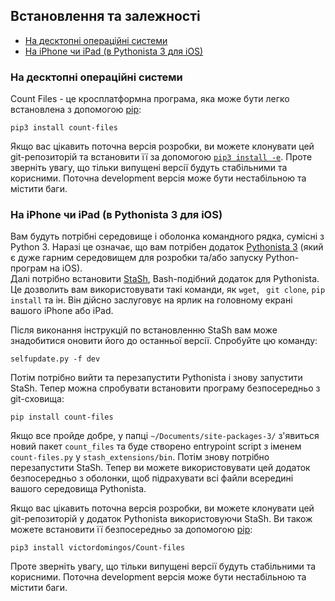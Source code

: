 ## Встановлення та залежності

- [На десктопні операційні системи](#На-десктопні-операційні-системи)
- [На iPhone чи iPad (в Pythonista 3 для iOS)](#На-iphone-чи-ipad-в-pythonista-3-для-ios)

### На десктопні операційні системи

Count Files - це кросплатформна програма, 
яка може бути легко встановлена з допомогою 
[pip](https://pip.pypa.io/en/stable/quickstart/):

```
pip3 install count-files
```

Якщо вас цікавить поточна версія розробки, 
ви можете клонувати цей git-репозиторій та встановити її за допомогою 
[`pip3 install -e`](https://pip.pypa.io/en/stable/reference/pip_install/#editable-installs). 
Проте зверніть увагу, що тільки випущені версії будуть стабільними та корисними. 
Поточна development версія може бути нестабільною та містити баги.

### На iPhone чи iPad (в Pythonista 3 для iOS)

Вам будуть потрібні середовище і оболонка командного рядка, сумісні з Python 3. 
Наразі це означає, що вам потрібен додаток 
[Pythonista 3](http://omz-software.com/pythonista/) 
(який є дуже гарним середовищем для розробки та/або запуску Python-програм на iOS).  
Далі потрібно встановити [StaSh](https://github.com/ywangd/stash), 
Bash-подібний додаток для Pythonista. 
Це дозволить вам використовувати такі команди, 
як `wget`, ` git clone`, `pip install` та ін. 
Він дійсно заслуговує на ярлик на головному екрані вашого iPhone або iPad.

Після виконання інструкцій по встановленню StaSh 
вам може знадобитися оновити його до останньої версії. 
Спробуйте цю команду:

```
selfupdate.py -f dev
```

Потім потрібно вийти та перезапустити Pythonista і знову запустити StaSh. 
Тепер можна спробувати встановити програму безпосередньо з git-сховища:

```
pip install count-files
```

Якщо все пройде добре, у папці `~/Documents/site-packages-3/` з'явиться новий пакет 
`count_files` та буде створено entrypoint script з іменем `count-files.py` у `stash_extensions/bin`. 
Потім знову потрібно перезапустити StaSh. 
Тепер ви можете використовувати цей додаток безпосередньо з оболонки, 
щоб підрахувати всі файли всередині вашого середовища Pythonista.

Якщо вас цікавить поточна версія розробки, 
ви можете клонувати цей git-репозиторій у додаток Pythonista використовуючи StaSh. 
Ви також можете встановити її безпосередньо за допомогою 
[pip](https://pip.pypa.io/en/stable/quickstart/):

```
pip3 install victordomingos/Count-files
```

Проте зверніть увагу, що тільки випущені версії будуть стабільними та корисними. 
Поточна development версія може бути нестабільною та містити баги.

